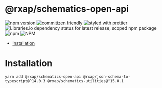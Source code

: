 @rxap/schematics-open-api
======

[![npm version](https://img.shields.io/npm/v/@rxap/schematics-open-api?style=flat-square)](https://www.npmjs.com/package/@rxap/schematics-open-api)
[![commitizen friendly](https://img.shields.io/badge/commitizen-friendly-brightgreen.svg?style=flat-square)](https://commitizen.github.io/cz-cli/)
[![styled with prettier](https://img.shields.io/badge/styled_with-prettier-ff69b4.svg?style=flat-square)](https://github.com/prettier/prettier)
![Libraries.io dependency status for latest release, scoped npm package](https://img.shields.io/librariesio/release/npm/@rxap/schematics-open-api)
![npm](https://img.shields.io/npm/dm/@rxap/schematics-open-api)
![NPM](https://img.shields.io/npm/l/@rxap/schematics-open-api)

> 

- [Installation](#installation)

# Installation

```
yarn add @rxap/schematics-open-api @rxap/json-schema-to-typescript@^14.0.3 @rxap/schematics-utilities@^15.0.1
```

